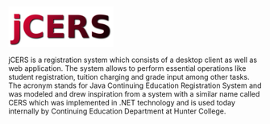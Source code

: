 
<img src="src/jcers/images/jCERS_logo.png" alt="jCERS" height="80">

jCERS is a registration system which consists of a desktop client as 
well as web application. The system allows to perform essential operations 
like student registration, tuition charging and grade input among other tasks. 
The acronym stands for Java Continuing Education Registration System and was 
modeled and drew inspiration from a system with a similar name called CERS 
which was implemented in .NET technology and is used today internally by 
Continuing Education Department at Hunter College.
